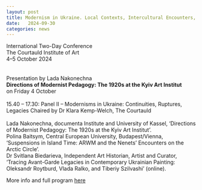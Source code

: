 ```yaml
---
layout: post
title: Modernism in Ukraine. Local Contexts, Intercultural Encounters, Transnational Exchanges. Conference
date:   2024-09-30
categories: news
---
```


<section markdown="1" class="EN">



International Two-Day Conference<br>
The Courtauld Institute of Art
<br>
4–5 October 2024
<br>
<br>
<br>
Presentation by Lada Nakonechna<br>
**Directions of Modernist Pedagogy: The 1920s at the Kyiv Art Institut**
<br>
on Friday 4 October
<br>
<br>
15.40 – 17.30: Panel II – Modernisms in Ukraine: Continuities, Ruptures, Legacies
Chaired by Dr Klara Kemp-Welch, The Courtauld 
<br>
<br>
Lada Nakonechna, documenta Institute and University of Kassel,
‘Directions of Modernist Pedagogy: The 1920s at the Kyiv Art Institut’.<br>
Polina Baitsym, Central European University, Budapest/Vienna,
‘Suspensions in Island Time: ARWM and the Nenets’ Encounters on the Arctic Circle’.<br>
Dr Svitlana Biedarieva, Independent Art Historian, Artist and Curator,
‘Tracing Avant-Garde Legacies in Contemporary Ukrainian Painting: Oleksandr Roytburd, Vlada Ralko, and Tiberiy Szilvashi’ (online).
<br>

More info and full program [here](https://courtauld.ac.uk/whats-on/modernism-in-ukraine-local-contexts-intercultural-encounters-transnational-exchanges/)

</section>


<section markdown="1" class="UKR">

</section>
